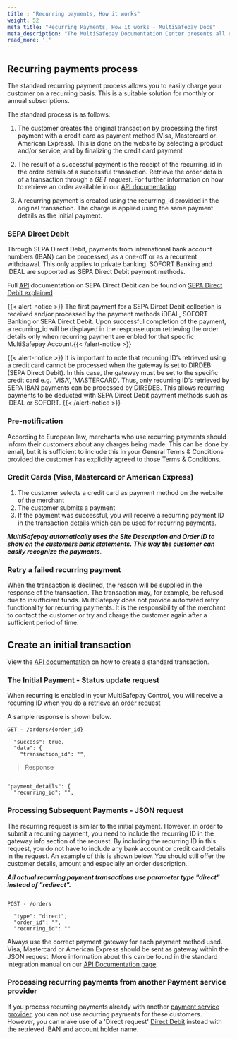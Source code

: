 ```yaml
---
title : "Recurring payments, How it works"
weight: 52
meta_title: "Recurring Payments, How it works - MultiSafepay Docs"
meta_description: "The MultiSafepay Documentation Center presents all relevant information about our Plugins and API. You can also find support pages for payment methods, tools and general questions as well as the contact details of our Support and Integration Teams."
read_more: '.'
---
```

## Recurring payments process
The standard recurring payment process allows you to easily charge your customer on a recurring basis. This is a suitable solution for monthly or annual subscriptions.

The standard process is as follows:

1. The customer creates the original transaction by processing the first payment with a credit card as payment method (Visa, Mastercard or American Express). This is done on the website by selecting a product and/or service, and by finalizing the credit card payment

2. The result of a successful payment is the receipt of the recurring_id in the order details of a successful transaction. Retrieve the order details of a transaction through a _GET request_. For further information on how to retrieve an order available in our [API documentation](/api/#retrieve-an-order)

3. A recurring payment is created using the recurring_id provided in the original transaction. The charge is applied using the same payment details as the initial payment.

### SEPA Direct Debit
Through SEPA Direct Debit, payments from international bank account numbers (IBAN) can be processed, as a one-off or as a recurrent withdrawal. This only applies to private banking. SOFORT Banking and iDEAL are supported as SEPA Direct Debit payment methods.

Full [API](/faq/general/glossary/#api) documentation on SEPA Direct Debit can be found on [SEPA Direct Debit explained](/payment-methods/banks/sepa-direct-debit)

{{< alert-notice >}}  The first payment for a SEPA Direct Debit collection is received and/or processed by the payment methods iDEAL, SOFORT Banking or SEPA Direct Debit. Upon successful completion of the payment, a recurring_id will be displayed in the response upon retrieving the order details only when recurring payment are enbled for that specific MultiSafepay Account.{{< /alert-notice >}} 

{{< alert-notice >}} It is important to note that recurring ID’s retrieved using a credit card cannot be processed when the gateway is set to DIRDEB (SEPA Direct Debit). In this case, the gateway must be set to the specific credit card e.g. ‘VISA’, ‘MASTERCARD’. Thus, only recurring ID’s retrieved by SEPA IBAN payments can be processed by DIREDEB. This allows recurring payments to be deducted with SEPA Direct Debit payment methods such as iDEAL or SOFORT. {{< /alert-notice >}} 

### Pre-notification
According to European law, merchants who use recurring payments should inform their customers about any charges being made. This can be done by email, but it is sufficient to include this in your General Terms & Conditions provided the customer has explicitly agreed to those Terms & Conditions.

### Credit Cards (Visa, Mastercard or American Express)
1. The customer selects a credit card as payment method on the website of the merchant
2. The customer submits a payment
3. If the payment was successful, you will receive a recurring payment ID in the transaction details which can be used for recurring payments.

_**MultiSafepay automatically uses the Site Description and Order ID to show on the customers bank statements. This way the customer can easily recognize the payments**_.

### Retry a failed recurring payment
When the transaction is declined, the reason will be supplied in the response of the transaction. The transaction may, for example, be refused due to insufficient funds. MultiSafepay does not provide automated retry functionality for recurring payments. It is the responsibility of the merchant to contact the customer or try and charge the customer again after a sufficient period of time.


## Create an initial transaction
View the [API documentation](/api) on how to create a standard transaction.

###  The Initial Payment - Status update request
When recurring is enabled in your MultiSafepay Control, you will receive a recurring ID when you do a [retrieve an order request](/api/#retrieve-an-order) 

A sample response is shown below.

```shell 
GET - /orders/{order_id}

  "success": true,
  "data": {
    "transaction_id": "",

```

> Response 

```shell 

"payment_details": {
  "recurring_id": "",

```

### Processing Subsequent Payments - JSON request
The recurring request is similar to the initial payment. However, in order to submit a recurring payment, you need to include the recurring ID in the gateway info section of the request. By including the recurring ID in this request, you do not have to include any bank account or credit card details in the request. An example of this is shown below. You should still offer the customer details, amount and especially an order description.

_**All actual recurring payment transactions use parameter type "direct" instead of "redirect".**_

```shell 

POST - /orders

  "type": "direct", 
  "order_id": "", 
  "recurring_id": "" 

```

Always use the correct payment gateway for each payment method used. Visa, Mastercard or American Express should be sent as gateway within the JSON request. More information about this can be found in the standard integration manual on our [API Documentation page](/api/#recurring-payment).

### Processing recurring payments from another Payment service provider

If you process recurring payments already with another [payment service provider](/faq/general/glossary/#payment-service-provider-psp), you can not use recurring payments for these customers. However, you can make use of a 'Direct request' [Direct Debit](https://docs.multisafepay.com/api/#direct-sepa-direct-debit) instead with the retrieved IBAN and account holder name.



